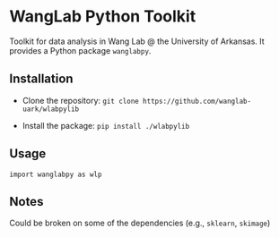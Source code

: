 # WangLab Python Toolkit

Toolkit for data analysis in Wang Lab @ the University of Arkansas. It provides a Python package `wanglabpy`.

## Installation
* Clone the repository: `git clone https://github.com/wanglab-uark/wlabpylib`

* Install the package: `pip install ./wlabpylib`

## Usage
`import wanglabpy as wlp`

## Notes
Could be broken on some of the dependencies (e.g., `sklearn`, `skimage`)
